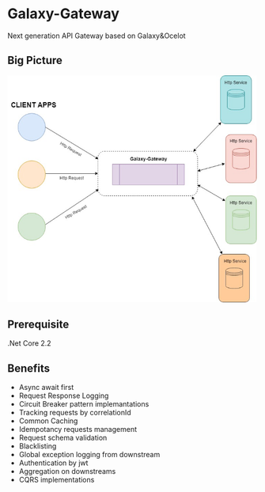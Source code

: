

# Galaxy-Gateway
Next generation API Gateway based on Galaxy&Ocelot 


## Big Picture

![Big Picture](https://github.com/eyazici90/Galaxy-Gateway/blob/master/dev_en_ar.jpg)

## Prerequisite
.Net Core 2.2

## Benefits
 - Async await first
 - Request Response Logging
 - Circuit Breaker pattern implemantations
 - Tracking requests by correlationId
 - Common Caching
 - Idempotancy requests management
 - Request schema validation
 - Blacklisting
 - Global exception logging from downstream
 - Authentication by jwt
 - Aggregation on downstreams
 - CQRS implementations

 
